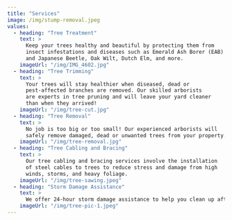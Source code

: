 ```yaml
---
title: "Services"
image: /img/stump-removal.jpeg
values:
  - heading: "Tree Treatment"
    text: >
      Keep your trees healthy and beautiful by protecting them from 
      insect infestations and diseases such as Emerald Ash Borer (EAB) 
      and Japanese Beetle, Oak Wilt, Dutch Elm, and more.
    imageUrl: "/img/IMG_4602.jpg"
  - heading: "Tree Trimming"
    text: >
      Your trees will stay healthier when diseased, dead or 
      pest-affected branches are removed. Our skilled arborists 
      are experts in tree pruning and will leave your yard cleaner 
      than when they arrived!
    imageUrl: "/img/tree-cut.jpg"
  - heading: "Tree Removal"
    text: >
      No job is too big or too small! Our experienced arborists will 
      safely remove damaged, dead or unwanted trees from your property.
    imageUrl: "/img/tree-removal.jpg"
  - heading: "Tree Cabling and Bracing"
    text: >
      Our tree cabling and bracing services involve the installation 
      of steel cables to trees to reduce stress and damage from high 
      winds, storms, and heavy foliage.
    imageUrl: "/img/tree-sawing.jpeg"
  - heading: "Storm Damage Assistance"
    text: >
      We offer 24-hour storm damage assistance to help you clean up after a storm.
    imageUrl: "/img/tree-pic-1.jpeg"
---
```

